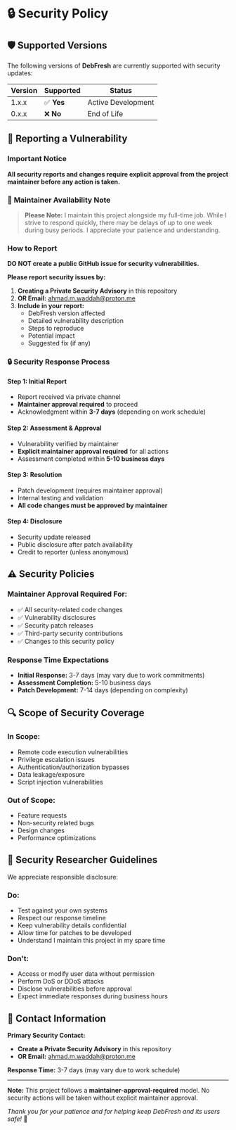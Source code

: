 # 🔒 Security Policy

## 🛡️ Supported Versions

The following versions of **DebFresh** are currently supported with security updates:

| Version | Supported          | Status        |
| ------- | ------------------ | ------------- |
| 1.x.x   | ✅ **Yes**         | Active Development |
| 0.x.x   | ❌ **No**          | End of Life |

## 🚨 Reporting a Vulnerability

### **Important Notice**
**All security reports and changes require explicit approval from the project maintainer before any action is taken.**

### 📅 **Maintainer Availability Note**
> **Please Note:** I maintain this project alongside my full-time job. While I strive to respond quickly, there may be delays of up to one week during busy periods. I appreciate your patience and understanding.

### How to Report
**DO NOT create a public GitHub issue for security vulnerabilities.**

**Please report security issues by:**
1. **Creating a Private Security Advisory** in this repository
2. **OR Email:** [ahmad.m.waddah@proton.me](mailto:ahmad.m.waddah@proton.me)
3. **Include in your report:**
   - DebFresh version affected
   - Detailed vulnerability description
   - Steps to reproduce
   - Potential impact
   - Suggested fix (if any)

### 🔒 **Security Response Process**

#### **Step 1: Initial Report**
- Report received via private channel
- **Maintainer approval required** to proceed
- Acknowledgment within **3-7 days** (depending on work schedule)

#### **Step 2: Assessment & Approval**
- Vulnerability verified by maintainer
- **Explicit maintainer approval required** for all actions
- Assessment completed within **5-10 business days**

#### **Step 3: Resolution**
- Patch development (requires maintainer approval)
- Internal testing and validation
- **All code changes must be approved by maintainer**

#### **Step 4: Disclosure**
- Security update released
- Public disclosure after patch availability
- Credit to reporter (unless anonymous)

## ⚠️ **Security Policies**

### **Maintainer Approval Required For:**
- ✅ All security-related code changes
- ✅ Vulnerability disclosures
- ✅ Security patch releases
- ✅ Third-party security contributions
- ✅ Changes to this security policy

### **Response Time Expectations**
- **Initial Response:** 3-7 days (may vary due to work commitments)
- **Assessment Completion:** 5-10 business days
- **Patch Development:** 7-14 days (depending on complexity)

## 🔍 **Scope of Security Coverage**

### **In Scope:**
- Remote code execution vulnerabilities
- Privilege escalation issues
- Authentication/authorization bypasses
- Data leakage/exposure
- Script injection vulnerabilities

### **Out of Scope:**
- Feature requests
- Non-security related bugs
- Design changes
- Performance optimizations

## 🤝 **Security Researcher Guidelines**

We appreciate responsible disclosure:

### **Do:**
- Test against your own systems
- Respect our response timeline
- Keep vulnerability details confidential
- Allow time for patches to be developed
- Understand I maintain this project in my spare time

### **Don't:**
- Access or modify user data without permission
- Perform DoS or DDoS attacks
- Disclose vulnerabilities before approval
- Expect immediate responses during business hours

## 📧 **Contact Information**

**Primary Security Contact:**
- **Create a Private Security Advisory** in this repository
- **OR Email:** [ahmad.m.waddah@proton.me](mailto:ahmad.m.waddah@proton.me)

**Response Time:** 3-7 days (may vary due to work schedule)

---

**Note:** This project follows a **maintainer-approval-required** model. No security actions will be taken without explicit maintainer approval.

*Thank you for your patience and for helping keep DebFresh and its users safe!* 🔐
